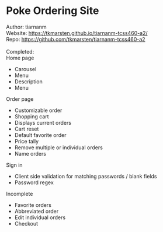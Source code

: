 # Poke Ordering Site

Author: tiarnanm <br>
Website: https://tkmarsten.github.io/tiarnanm-tcss460-a2/ <br>
Repo: https://github.com/tkmarsten/tiarnanm-tcss460-a2 <br>
<br>
Completed: <br>
Home page

- Carousel
- Menu
- Description
- Menu

Order page

- Customizable order
- Shopping cart
- Displays current orders
- Cart reset
- Default favorite order
- Price tally
- Remove multiple or individual orders
- Name orders

Sign in

- Client side validation for matching passwords / blank fields
- Password regex

Incomplete

- Favorite orders
- Abbreviated order
- Edit individual orders
- Checkout
